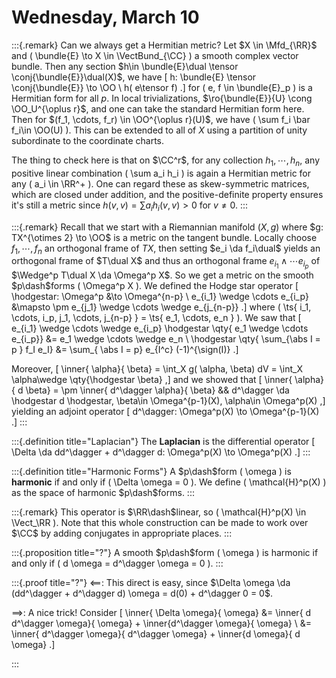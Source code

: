 # Wednesday, March 10

:::{.remark}
Can we always get a Hermitian metric?
Let $X \in \Mfd_{\RR}$ and \( \bundle{E} \to X \in \VectBund_{\CC} \) a smooth complex vector bundle.
Then any section $h\in \bundle{E}\dual \tensor \conj{\bundle{E}}\dual(X)$, we have
\[
h: \bundle{E} \tensor \conj{\bundle{E}} \to \OO \\
h( e\tensor f) 
.\]
for \( e, f \in \bundle{E}_p \) is a Hermitian form for all $p$.
In local trivializations, $\ro{\bundle{E}}{U} \cong \OO_U^{\oplus r}$, and one can take the standard Hermitian form here.
Then for $(f_1, \cdots, f_r) \in \OO^{\oplus r}(U)$, we have \( \sum f_i \bar f_i\in \OO(U) \).
This can be extended to all of $X$ using a partition of unity subordinate to the coordinate charts.

The thing to check here is that on $\CC^r$, for any collection $h_1, \cdots, h_n$, any positive linear combination \( \sum a_i h_i \) is again a Hermitian metric for any \( a_i \in \RR^+ \).
One can regard these as skew-symmetric matrices, which are closed under addition, and the positive-definite property ensures it's still a metric since $h(v, v) = \sum a_i h_i(v, v) > 0$ for $v\neq 0$.
:::


:::{.remark}
Recall that we start with a Riemannian manifold $(X, g)$ where $g: TX^{\otimes 2} \to \OO$ is a metric on the tangent bundle.
Locally choose $f_1,\cdots, f_n$ an orthogonal frame of $TX$, then setting $e_i \da f_i\dual$ yields an orthogonal frame of $T\dual X$ and thus an orthogonal frame $e_{i_1} \wedge \cdots e_{i_p}$ of $\Wedge^p T\dual X \da \Omega^p X$.
So we get a metric on the smooth $p\dash$forms \( \Omega^p X \).
We defined the Hodge star operator
\[
\hodgestar: \Omega^p &\to \Omega^{n-p} \\
e_{i_1} \wedge \cdots e_{i_p} &\mapsto \pm e_{j_1} \wedge \cdots \wedge e_{j_{n-p}}
.\]
where \( \ts{ i_1, \cdots, i_p, j_1, \cdots, j_{n-p} } = \ts{ e_1, \cdots, e_n } \).
We saw that 
\[
e_{i_1} \wedge \cdots \wedge e_{i_p} \hodgestar \qty{ e_1 \wedge \cdots e_{i_p}} &= e_1 \wedge \cdots \wedge e_n \\
\hodgestar \qty{ \sum_{\abs I = p } f_I e_I} &= \sum_{ \abs I = p} e_{I^c} (-1)^{\sign(I)}
.\]

Moreover, 
\[
\inner{ \alpha}{ \beta} = \int_X g( \alpha, \beta) dV = \int_X \alpha\wedge \qty{\hodgestar \beta}
,\]
and we showed that 
\[
\inner{ \alpha}{ d \beta} = \pm \inner{ d^\dagger \alpha}{ \beta}
&& 
d^\dagger \da \hodgestar d \hodgestar, \beta\in \Omega^{p-1}(X), \alpha\in \Omega^p(X)
,\]
yielding an adjoint operator
\[
d^\dagger: \Omega^p(X) \to \Omega^{p-1}(X)
.\]
:::


:::{.definition title="Laplacian"}
The **Laplacian** is the differential operator
\[
\Delta \da dd^\dagger + d^\dagger d: \Omega^p(X) \to \Omega^p(X)
.\]
:::


:::{.definition title="Harmonic Forms"}
A $p\dash$form \( \omega \) is **harmonic** if and only if \( \Delta \omega = 0 \).
We define \( \mathcal{H}^p(X)  \) as the space of harmonic $p\dash$forms.
:::


:::{.remark}
This operator is $\RR\dash$linear, so \( \mathcal{H}^p(X) \in \Vect_\RR  \).
Note that this whole construction can be made to work over $\CC$ by adding conjugates in appropriate places.
:::


:::{.proposition title="?"}
A smooth $p\dash$form \( \omega \) is harmonic if and only if \( d \omega = d^\dagger \omega = 0 \).
:::


:::{.proof title="?"}
$\impliedby$:
This direct is easy, since $\Delta \omega \da (dd^\dagger + d^\dagger d) \omega = d(0) + d^\dagger 0 = 0$.

$\implies$:
A nice trick! 
Consider
\[
\inner{ \Delta \omega}{ \omega}
&=
\inner{ d d^\dagger \omega}{ \omega} +
\inner{d^\dagger \omega}{ \omega}
\\
&=
\inner{ d^\dagger \omega}{ d^\dagger \omega} +
\inner{d \omega}{ d \omega}
.\]


:::








